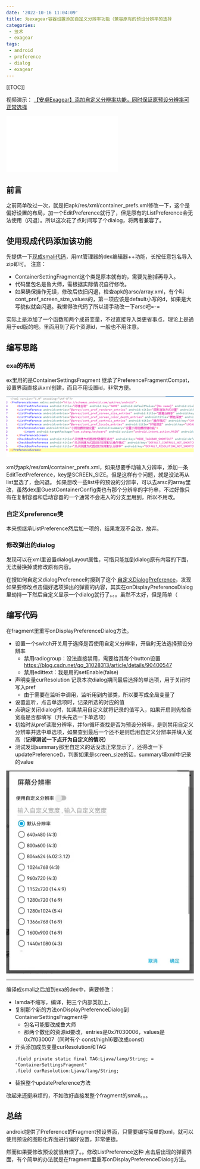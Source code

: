 ```yaml
---
date: '2022-10-16 11:04:09'
title: 为exagear容器设置添加自定义分辨率功能（兼容原有的预设分辨率的选择
categories: 
 - 技术
 - exagear
tags:
 - android
 - preference
 - dialog
 - exagear
---
```


[[TOC]]

视频演示：
[【安卓Exagear】添加自定义分辨率功能，同时保证原预设分辨率可正常选择](https://www.bilibili.com/video/BV1BG4y1p7T6)
<iframe src="//player.bilibili.com/player.html?aid=816524122&bvid=BV1BG4y1p7T6&cid=862695941&page=1" scrolling="no" border="0" frameborder="no" framespacing="0" allowfullscreen="true"> </iframe>

## 前言
之前简单改过一次，就是把apk/res/xml/container_prefs.xml修改一下，这个是偏好设置的布局，加一个EditPreference就行了，但是原有的ListPreference会无法使用（闪退）。所以这次花了点时间写了个dialog，将两者兼容了。

## 使用现成代码添加该功能
先提供一下[现成smali代码](https://wwn.lanzout.com/iEcpl0dxmyqj)，用mt管理器的dex编辑器++功能，长按任意包名导入zip即可。
注意：
- ContainerSettingFragment这个类是原本就有的，需要先删掉再导入。
- 代码里包名是鲁大师，需根据实际情况自行修改。
- 如果确保操作无误，修改后依旧闪退，检查apk的arsc/array.xml，有个叫cont_pref_screen_size_values的，第一项应该是default小写的d，如果是大写貌似就会闪退。我懒得改代码了所以请手动改一下arsc吧=-=

实际上是添加了一个函数和两个成员变量，不过直接导入类更省事点，理论上是通用于ed版的吧。里面用到了两个资源id，一般也不用注意。

## 编写思路
### exa的布局
ex里用的是ContainerSettingsFragment 继承了PreferenceFragmentCompat，设置界面直接从xml创建，而且不用设置id，非常方便。

![图1](./res/1.png)

xml为apk/res/xml/container_prefs.xml，如果想要手动输入分辨率，添加一条EditTextPreference，key是SCREEN_SIZE。但是这样有个问题，就是没法再从list里选了，会闪退。
如果想改一些list中的预设的分辨率，可以去arsc的array里改，虽然dex里GuestContainerConfig类也有那个分辨率的字符串，不过好像只有在复制容器和启动容器的一个通常不会进入的分支里用到，所以不用改。

### 自定义preference类
本来想继承ListPreference然后加一项的，结果发现不会改，放弃。

### 修改弹出的dialog
发现可以在xml里设置dialogLayout属性，可惜只能加到dialog原有内容的下面，无法替换掉或修改原有内容。

在搜如何自定义dialogPreference时搜到了这个 [自定义DialogPreference](http://i.lckiss.com/?p=386)，发现如果要修改点击偏好选项弹出的弹窗的内容，其实在onDisplayPreferenceDialog里劫持一下然后自定义显示一个dialog就行了。。。虽然不太好，但是简单（ 
## 编写代码
在fragment里重写onDisplayPreferenceDialog方法。
- 设置一个switch开关用于选择是否使用自定义分辨率，开启时无法选择预设分辨率
	- 禁用radiogroup：没法直接禁用，需要给其每个button设置  https://blog.csdn.net/qq_31028313/article/details/90400547
	- 禁用edittext：我是用的setEnable(false)
- 声明变量curResolution 记录本次dialog期间最后选择的单选项，用于关闭时写入pref
	- 由于需要在监听中调用，监听用到内部类，所以要写成全局变量了
- 设置监听，点击单选项时，记录所选的对应的值
- 点确定关闭dialog时，如果禁用自定义就将记录的值写入，如果开启则先检查宽高是否都填写（开头先选一下单选项）
- 初始时从pref读取分辨率，并for循环查找是否为预设分辨率，是则禁用自定义分辨率并选中单选项，如果查到最后一个还不是则启用自定义分辨率并填入宽高（**记得测试一下点开为自定义的情况）**
- 测试发现summary那里自定义的话没法正常显示了，还得改一下updatePreference()，判断如果是screen_size的话，summary填xml中记录的value

![图2](./res/2.png)

----
编译成smali之后加到exa的dex中，需要修改：
- lamda不缩写，编译，把三个内部类加上，
- 复制那个新的方法onDisplayPreferenceDialog到ContainerSettingsFragment中
	- 包名可能要改成鲁大师
	- 那两个数组的资源id要改，entries是0x7f030006，values是0x7f030007（同时有个    const/high16要改成const)
- 开头添加成员变量curResolution和TAG
	```
	.field private static final TAG:Ljava/lang/String; = "ContainerSettingsFragment"
	.field curResolution:Ljava/lang/String;
	```
- 替换整个updatePreference方法

改起来还挺麻烦的，不如改好直接发整个fragment的smali。。。
## 总结
android提供了Preference的Fragment预设界面，只需要编写简单的xml，就可以使用预设的图形化界面进行偏好设置，非常便捷。

然而如果要修改预设就很麻烦了。。修改ListPreference这种 点击后出现的弹窗界面，有个简单的办法就是在fragment里重写onDisplayPreferenceDialog方法。